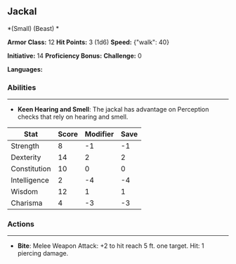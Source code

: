 ## Jackal
*(Small) (Beast) *

**Armor Class:** 12
**Hit Points:** 3 (1d6)
**Speed:** {"walk": 40}

**Initiative:** 14
**Proficiency Bonus:**
**Challenge:** 0

**Languages:** 

### Abilities
 --- 
- **Keen Hearing and Smell**: The jackal has advantage on Perception checks that rely on hearing and smell.



| Stat | Score | Modifier | Save |
| ---- | ---- | ---- | ---- |
| Strength | 8 | -1 | -1 |
| Dexterity | 14 | 2 | 2 |
| Constitution | 10 | 0 | 0 |
| Intelligence | 2 | -4 | -4 |
| Wisdom | 12 | 1 | 1 |
| Charisma | 4 | -3 | -3 |

### Actions
 --- 
- **Bite**: Melee Weapon Attack: +2 to hit  reach 5 ft.  one target. Hit: 1 piercing damage.

